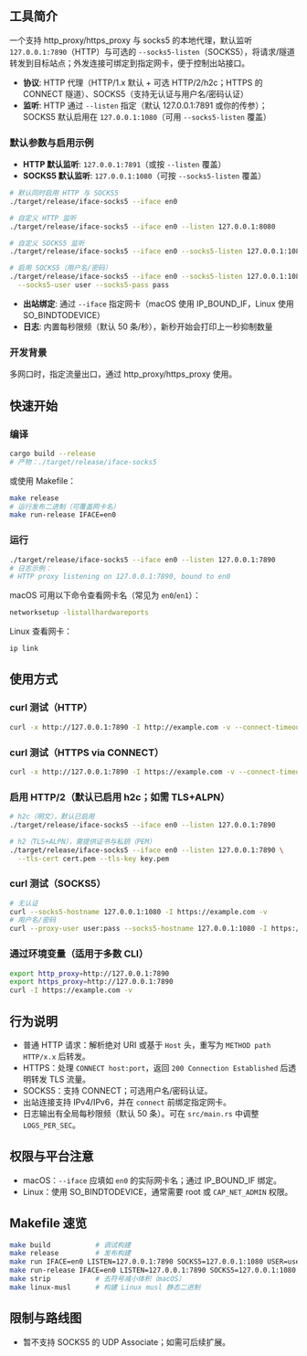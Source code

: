 ## 工具简介

一个支持 http_proxy/https_proxy 与 socks5 的本地代理，默认监听 `127.0.0.1:7890`（HTTP）与可选的 `--socks5-listen`（SOCKS5），将请求/隧道转发到目标站点；外发连接可绑定到指定网卡，便于控制出站接口。

- **协议**: HTTP 代理（HTTP/1.x 默认 + 可选 HTTP/2/h2c；HTTPS 的 CONNECT 隧道）、SOCKS5（支持无认证与用户名/密码认证）
- **监听**: HTTP 通过 `--listen` 指定（默认 127.0.0.1:7891 或你的传参）；SOCKS5 默认启用在 `127.0.0.1:1080`（可用 `--socks5-listen` 覆盖）

### 默认参数与启用示例

- **HTTP 默认监听**: `127.0.0.1:7891`（或按 `--listen` 覆盖）
- **SOCKS5 默认监听**: `127.0.0.1:1080`（可按 `--socks5-listen` 覆盖）

```bash
# 默认同时启用 HTTP 与 SOCKS5
./target/release/iface-socks5 --iface en0

# 自定义 HTTP 监听
./target/release/iface-socks5 --iface en0 --listen 127.0.0.1:8080

# 自定义 SOCKS5 监听
./target/release/iface-socks5 --iface en0 --socks5-listen 127.0.0.1:1081

# 启用 SOCKS5（用户名/密码）
./target/release/iface-socks5 --iface en0 --socks5-listen 127.0.0.1:1080 \
  --socks5-user user --socks5-pass pass
```
- **出站绑定**: 通过 `--iface` 指定网卡（macOS 使用 IP_BOUND_IF，Linux 使用 SO_BINDTODEVICE）
- **日志**: 内置每秒限频（默认 50 条/秒），新秒开始会打印上一秒抑制数量

### 开发背景

多网口时，指定流量出口，通过 http_proxy/https_proxy 使用。

## 快速开始

### 编译
```bash
cargo build --release
# 产物：./target/release/iface-socks5
```

或使用 Makefile：
```bash
make release
# 运行发布二进制（可覆盖网卡名）
make run-release IFACE=en0
```

### 运行
```bash
./target/release/iface-socks5 --iface en0 --listen 127.0.0.1:7890
# 日志示例：
# HTTP proxy listening on 127.0.0.1:7890, bound to en0
```

macOS 可用以下命令查看网卡名（常见为 `en0`/`en1`）：
```bash
networksetup -listallhardwareports
```
Linux 查看网卡：
```bash
ip link
```

## 使用方式

### curl 测试（HTTP）
```bash
curl -x http://127.0.0.1:7890 -I http://example.com -v --connect-timeout 5 --max-time 10
```

### curl 测试（HTTPS via CONNECT）
```bash
curl -x http://127.0.0.1:7890 -I https://example.com -v --connect-timeout 5 --max-time 10
```

### 启用 HTTP/2（默认已启用 h2c；如需 TLS+ALPN）
```bash
# h2c（明文），默认已启用
./target/release/iface-socks5 --iface en0 --listen 127.0.0.1:7890

# h2（TLS+ALPN），需提供证书与私钥（PEM）
./target/release/iface-socks5 --iface en0 --listen 127.0.0.1:7890 \
  --tls-cert cert.pem --tls-key key.pem
```

### curl 测试（SOCKS5）
```bash
# 无认证
curl --socks5-hostname 127.0.0.1:1080 -I https://example.com -v
# 用户名/密码
curl --proxy-user user:pass --socks5-hostname 127.0.0.1:1080 -I https://example.com -v
```

### 通过环境变量（适用于多数 CLI）
```bash
export http_proxy=http://127.0.0.1:7890
export https_proxy=http://127.0.0.1:7890
curl -I https://example.com -v
```

## 行为说明

- 普通 HTTP 请求：解析绝对 URI 或基于 `Host` 头，重写为 `METHOD path HTTP/x.x` 后转发。
- HTTPS：处理 `CONNECT host:port`，返回 `200 Connection Established` 后透明转发 TLS 流量。
- SOCKS5：支持 CONNECT；可选用户名/密码认证。
- 出站连接支持 IPv4/IPv6，并在 `connect` 前绑定指定网卡。
- 日志输出有全局每秒限频（默认 50 条）。可在 `src/main.rs` 中调整 `LOGS_PER_SEC`。

## 权限与平台注意

- macOS：`--iface` 应填如 `en0` 的实际网卡名；通过 IP_BOUND_IF 绑定。
- Linux：使用 SO_BINDTODEVICE，通常需要 root 或 `CAP_NET_ADMIN` 权限。

## Makefile 速览

```bash
make build           # 调试构建
make release         # 发布构建
make run IFACE=en0 LISTEN=127.0.0.1:7890 SOCKS5=127.0.0.1:1080 USER=user PASS=pass TLS_CERT=cert.pem TLS_KEY=key.pem
make run-release IFACE=en0 LISTEN=127.0.0.1:7890 SOCKS5=127.0.0.1:1080 USER=user PASS=pass TLS_CERT=cert.pem TLS_KEY=key.pem
make strip           # 去符号减小体积（macOS）
make linux-musl      # 构建 Linux musl 静态二进制
```

## 限制与路线图

- 暂不支持 SOCKS5 的 UDP Associate；如需可后续扩展。



